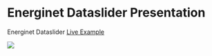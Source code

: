 # Energinet Dataslider Presentation
 
Energinet Dataslider [Live Example](http://apps.axibase.com/slider)

![](http://imgur.com/NWPcFGu)
